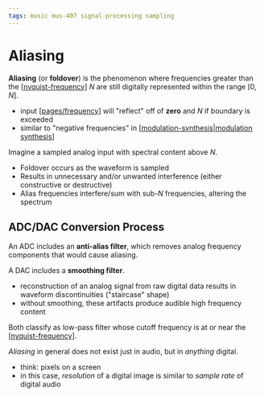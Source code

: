 ```yaml
---
tags: music mus-407 signal-processing sampling
---
```


# Aliasing

**Aliasing** (or **foldover**) is the phenomenon where frequencies greater than the [[nyquist-frequency]] $N$ are still digitally represented within the range $[0, N]$.

- input [[pages/frequency]] will "reflect" off of **zero** and $N$ if boundary is exceeded
- similar to "negative frequencies" in [[modulation-synthesis|modulation synthesis]]

Imagine a sampled analog input with spectral content above $N$.

- Foldover occurs as the waveform is sampled
- Results in unnecessary and/or unwanted interference (either constructive or destructive)
- Alias frequencies interfere/sum with sub-$N$ frequencies, altering the spectrum

## ADC/DAC Conversion Process

An ADC includes an **anti-alias filter**, which removes analog frequency components that would cause aliasing.

A DAC includes a **smoothing filter**.

- reconstruction of an analog signal from raw digital data results in waveform discontinuities ("staircase" shape)
- without smoothing, these artifacts produce audible high frequency content

Both classify as low-pass filter whose cutoff frequency is at or near the [[nyquist-frequency]].

_Aliasing_ in general does not exist just in audio, but in _anything_ digital.

- think: pixels on a screen
- in this case, _resolution_ of a digital image is similar to _sample rate_ of digital audio



[//begin]: # "Autogenerated link references for markdown compatibility"
[nyquist-frequency]: nyquist-frequency "Nyquist Frequency"
[pages/frequency]: frequency "Frequency"
[modulation-synthesis|modulation synthesis]: modulation-synthesis "Modulation Synthesis"
[//end]: # "Autogenerated link references"